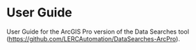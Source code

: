 User Guide
==========

User Guide for the ArcGIS Pro version of the Data Searches tool (<https://github.com/LERCAutomation/DataSearches-ArcPro>).
